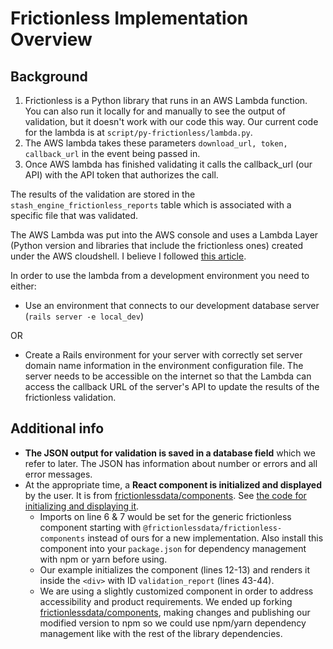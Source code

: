 # Frictionless Implementation Overview

## Background
1. Frictionless is a Python library that runs in an AWS Lambda function. You can also run it locally for
   and manually to see the output of validation, but it doesn't work with our code this way. Our 
   current code for the lambda is at `script/py-frictionless/lambda.py`.
2. The AWS lambda takes these parameters `download_url, token, callback_url` in the event being passed in.
3. Once AWS lambda has finished validating it calls the callback_url (our API) with the API token that
   authorizes the call.

The results of the validation are stored in the `stash_engine_frictionless_reports` table which is associated with a
specific file that was validated.

The AWS Lambda was put into the AWS console and uses a Lambda Layer (Python version and libraries that include the 
frictionless ones)
created under the AWS cloudshell. I believe I followed
[this article](https://www.linkedin.com/pulse/add-external-python-libraries-aws-lambda-using-layers-gabe-olokun/).

In order to use the lambda from a development environment you need to either:

- Use an environment that connects to our development database server (`rails server -e local_dev`)

OR

- Create a Rails environment for your server with correctly set server domain name information in the environment
  configuration file. The server needs to be accessible on the internet so that the Lambda can access the
  callback URL of the server's API to update the results of the frictionless validation.

## Additional info

- **The JSON output for validation is saved in a database field** which we refer to later.
  The JSON has information about number or errors and all error messages.
- At the appropriate time, a **React component is initialized and displayed** by the user.
  It is from [frictionlessdata/components](https://github.com/frictionlessdata/components).
  See [the code for initializing and displaying it](https://github.com/datadryad/dryad-app/blob/f61b26e21f5d62fef7293de2a5a756fa5ab1fbc8/app/javascript/components/FileUpload/ModalValidationReport/ModalValidationReport.js).
  - Imports on line 6 & 7 would be set for the generic frictionless component
    starting with `@frictionlessdata/frictionless-components` instead of ours for a new implementation.
    Also install this component into your `package.json` for dependency management
    with npm or yarn before using.
  - Our example initializes the component (lines 12-13) and renders it inside the
    `<div>` with ID `validation_report` (lines 43-44).
  - We are using a slightly customized component in order to address accessibility and
    product requirements. We ended up forking [frictionlessdata/components](https://github.com/frictionlessdata/components),
    making changes and publishing our modified version to npm so we could use npm/yarn
    dependency management like with the rest of the library dependencies.
  